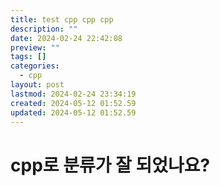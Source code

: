 ```yaml
---
title: test cpp cpp cpp
description: ""
date: 2024-02-24 22:42:08
preview: ""
tags: []
categories:
  - cpp
layout: post
lastmod: 2024-02-24 23:34:19
created: 2024-05-12 01:52.59
updated: 2024-05-12 01:52.59
---
```


# cpp로 분류가 잘 되었나요?